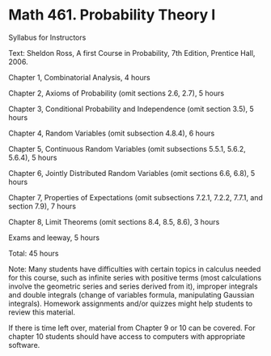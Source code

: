 # Math 461. Probability Theory I
Syllabus for Instructors

Text: Sheldon Ross, A first Course in Probability, 7th Edition, Prentice Hall, 2006.

Chapter 1, Combinatorial Analysis, 4 hours

Chapter 2, Axioms of Probability (omit sections 2.6, 2.7), 5 hours

Chapter 3, Conditional Probability and Independence (omit section 3.5), 5 hours

Chapter 4, Random Variables (omit subsection 4.8.4), 6 hours

Chapter 5, Continuous Random Variables (omit subsections 5.5.1, 5.6.2, 5.6.4), 5 hours

Chapter 6, Jointly Distributed Random Variables (omit sections 6.6, 6.8), 5 hours

Chapter 7, Properties of Expectations (omit subsections 7.2.1, 7.2.2, 7.7.1, and section 7.9), 7 hours

Chapter 8, Limit Theorems (omit sections 8.4, 8.5, 8.6), 3 hours

Exams and leeway, 5 hours

Total: 45 hours

Note: Many students have difficulties with certain topics in calculus needed for this course, such as infinite series with positive terms (most calculations involve the geometric series and series derived from it), improper integrals and double integrals (change of variables formula, manipulating Gaussian integrals). Homework assignments and/or quizzes might help students to review this material.

If there is time left over, material from Chapter 9 or 10 can be covered. For chapter 10 students should have access to computers with appropriate software.


